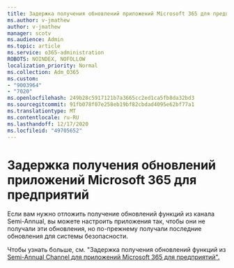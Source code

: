```yaml
---
title: Задержка получения обновлений приложений Microsoft 365 для предприятий
ms.author: v-jmathew
author: v-jmathew
manager: scotv
ms.audience: Admin
ms.topic: article
ms.service: o365-administration
ROBOTS: NOINDEX, NOFOLLOW
localization_priority: Normal
ms.collection: Adm_O365
ms.custom:
- "9003964"
- "7020"
ms.openlocfilehash: 249b28c5917121b7a3665cc2ed1ca5fb8da32bd3
ms.sourcegitcommit: 91fb078f07e258eb19bf82cbdad4095e62bf77a1
ms.translationtype: MT
ms.contentlocale: ru-RU
ms.lasthandoff: 12/17/2020
ms.locfileid: "49705652"
---
```

# <a name="delay-receiving-updates-to-microsoft-365-apps-for-enterprise"></a>Задержка получения обновлений приложений Microsoft 365 для предприятий

Если вам нужно отложить получение обновлений функций из канала Semi-Annual, вы можете настроить приложения так, чтобы они не получали эти обновления, но по-прежнему получали последние обновления для системы безопасности.

Чтобы узнать больше, см. "Задержка получения обновлений функций из [Semi-Annual Channel для приложений Microsoft 365 для предприятий".](https://go.microsoft.com/fwlink/?linkid=2109533)
